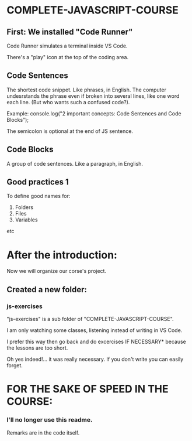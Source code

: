 # COMPLETE-JAVASCRIPT-COURSE
 

## First: We installed "Code Runner"
Code Runner simulates a terminal inside VS Code.

There's a "play" icon at the top of the coding area.

## Code Sentences
The shortest code snippet. Like phrases, in English. The computer undesrstands the phrase even if broken into several lines, like one word each line. (But who wants such a confused code?).

Example: console.log("2 important concepts: Code Sentences and Code Blocks");

The semicolon is optional at the end of JS sentence.

## Code Blocks
A group of code sentences. Like a paragraph, in English.

## Good practices 1

To define good names for:

1. Folders
2. Files
3. Variables

etc

# After the introduction:

Now we will organize our corse's project.

## Created a new folder:

### js-exercises

"js-exercises" is a sub folder of "COMPLETE-JAVASCRIPT-COURSE".

I am only watching some classes, listening instead of writing in VS Code.

I prefer this way then go back and do excercises IF NECESSARY* because the lessons are too short.

Oh yes indeed!... it was really necessary. If you don't write you can easily forget.

# FOR THE SAKE OF SPEED IN THE COURSE:

### I'll no longer use this readme.

Remarks are in the code itself.



